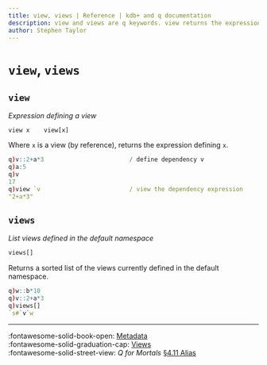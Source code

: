 ```yaml
---
title: view, views | Reference | kdb+ and q documentation
description: view and views are q keywords. view returns the expression defining a view. views lists views defined in the default namespace. 
author: Stephen Taylor
---
```

# `view`, `views`





## `view`

_Expression defining a view_

```txtr
view x    view[x]
```

Where `x` is a view (by reference), returns the expression defining `x`.

```q
q)v::2+a*3                        / define dependency v
q)a:5
q)v
17
q)view `v                         / view the dependency expression
"2+a*3"
```



## `views`

_List views defined in the default namespace_

```txt
views[]
```

Returns a sorted list of the views currently defined in the default namespace.

```q
q)w::b*10
q)v::2+a*3
q)views[]
`s#`v`w
```

---
:fontawesome-solid-book-open:
[Metadata](../basics/metadata.md) 
<br>
:fontawesome-solid-graduation-cap:
[Views](../learn/views.md)
<br>
:fontawesome-solid-street-view:
_Q for Mortals_
[§4.11 Alias](/q4m3/4_Operators/#411-alias)
